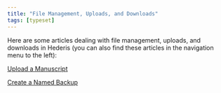 ```yaml
---
title: "File Management, Uploads, and Downloads"
tags: [typeset]
---
```

 
<html><body><section data-type="chapter" class="hsecchapter" data-hederis-type="hsecchapter" id="intro-file-management" data-pi-attrs="id: intro-file-management; data-tags: typeset;" role="doc-chapter" data-tags="typeset" data-author-name=" " data-book-title=" " title="File Management, Uploads, and Downloads"><p class="hblkp" data-hederis-type="hblkp" id="ptj1DHQ7z">Here are some articles dealing with file management, uploads, and downloads in Hederis (you can also find these articles in the navigation menu to the left): </p><p class="hblkp" data-hederis-type="hblkp" id="poTSQyXb2"><a href="{% link _docs/upload-a-manuscript.md %}" class="hspana" data-hederis-type="hspana" id="plUaWzVqW">Upload a Manuscript</a></p><p class="hblkp" data-hederis-type="hblkp" id="puzvMsNb7"><a href="{% link _docs/snapshots.md %}" class="hspana" data-hederis-type="hspana" id="peDXfFV1z">Create a Named Backup</a></p></section></body></html>
